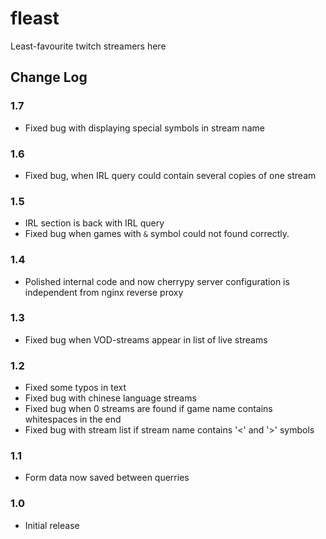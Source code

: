 # fleast
Least-favourite twitch streamers here


## Change Log
### 1.7
- Fixed bug with displaying special symbols in stream name
### 1.6
- Fixed bug, when IRL query could contain several copies of one stream
### 1.5
- IRL section is back with IRL query
- Fixed bug when games with `&` symbol could not found correctly.  
### 1.4
- Polished internal code and now cherrypy server configuration 
is independent from nginx reverse proxy
### 1.3
- Fixed bug when VOD-streams appear in list of live streams
### 1.2
- Fixed some typos in text
- Fixed bug with chinese language streams
- Fixed bug when 0 streams are found if game name contains whitespaces in the end
- Fixed bug with stream list if stream name contains '<' and '>' symbols
### 1.1
- Form data now saved between querries
### 1.0
- Initial release
